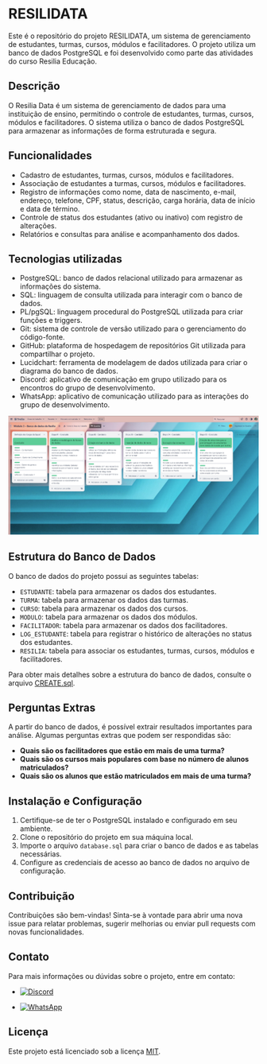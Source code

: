 # RESILIDATA

Este é o repositório do projeto RESILIDATA, um sistema de gerenciamento de estudantes, turmas, cursos, módulos e facilitadores. O projeto utiliza um banco de dados PostgreSQL e foi desenvolvido como parte das atividades do curso Resilia Educação.

## Descrição

O Resilia Data é um sistema de gerenciamento de dados para uma instituição de ensino, permitindo o controle de estudantes, turmas, cursos, módulos e facilitadores. O sistema utiliza o banco de dados PostgreSQL para armazenar as informações de forma estruturada e segura.

## Funcionalidades

- Cadastro de estudantes, turmas, cursos, módulos e facilitadores.
- Associação de estudantes a turmas, cursos, módulos e facilitadores.
- Registro de informações como nome, data de nascimento, e-mail, endereço, telefone, CPF, status, descrição, carga horária, data de início e data de término.
- Controle de status dos estudantes (ativo ou inativo) com registro de alterações.
- Relatórios e consultas para análise e acompanhamento dos dados.

## Tecnologias utilizadas

- PostgreSQL: banco de dados relacional utilizado para armazenar as informações do sistema.
- SQL: linguagem de consulta utilizada para interagir com o banco de dados.
- PL/pgSQL: linguagem procedural do PostgreSQL utilizada para criar funções e triggers.
- Git: sistema de controle de versão utilizado para o gerenciamento do código-fonte.
- GitHub: plataforma de hospedagem de repositórios Git utilizada para compartilhar o projeto.
- Lucidchart: ferramenta de modelagem de dados utilizada para criar o diagrama do banco de dados.
- Discord: aplicativo de comunicação em grupo utilizado para os encontros do grupo de desenvolvimento.
- WhatsApp: aplicativo de comunicação utilizado para as interações do grupo de desenvolvimento.


![Quadro do Trello](Apresentação/trello.jpg)


## Estrutura do Banco de Dados

O banco de dados do projeto possui as seguintes tabelas:

- `ESTUDANTE`: tabela para armazenar os dados dos estudantes.
- `TURMA`: tabela para armazenar os dados das turmas.
- `CURSO`: tabela para armazenar os dados dos cursos.
- `MODULO`: tabela para armazenar os dados dos módulos.
- `FACILITADOR`: tabela para armazenar os dados dos facilitadores.
- `LOG_ESTUDANTE`: tabela para registrar o histórico de alterações no status dos estudantes.
- `RESILIA`: tabela para associar os estudantes, turmas, cursos, módulos e facilitadores.

Para obter mais detalhes sobre a estrutura do banco de dados, consulte o arquivo [CREATE.sql](CREATE.sql).


## Perguntas Extras

A partir do banco de dados, é possível extrair resultados importantes para análise. Algumas perguntas extras que podem ser respondidas são:

- **Quais são os facilitadores que estão em mais de uma turma?**
- **Quais são os cursos mais populares com base no número de alunos matriculados?**
- **Quais são os alunos que estão matriculados em mais de uma turma?**
  


## Instalação e Configuração

1. Certifique-se de ter o PostgreSQL instalado e configurado em seu ambiente.
2. Clone o repositório do projeto em sua máquina local.
3. Importe o arquivo `database.sql` para criar o banco de dados e as tabelas necessárias.
4. Configure as credenciais de acesso ao banco de dados no arquivo de configuração.

## Contribuição

Contribuições são bem-vindas! Sinta-se à vontade para abrir uma nova issue para relatar problemas, sugerir melhorias ou enviar pull requests com novas funcionalidades.

## Contato

Para mais informações ou dúvidas sobre o projeto, entre em contato:

- [![Discord](https://img.shields.io/badge/Discord-Click%20Here-blue?style=flat&logo=discord)]([link_do_discord](https://discord.com/channels/@julianapvh))

- [![WhatsApp](https://img.shields.io/badge/WhatsApp-Click%20Here-green?style=flat&logo=whatsapp)]([link_do_whatsapp](https://api.whatsapp.com/send?phone=5569993434364))


## Licença

Este projeto está licenciado sob a licença [MIT](LICENSE).
